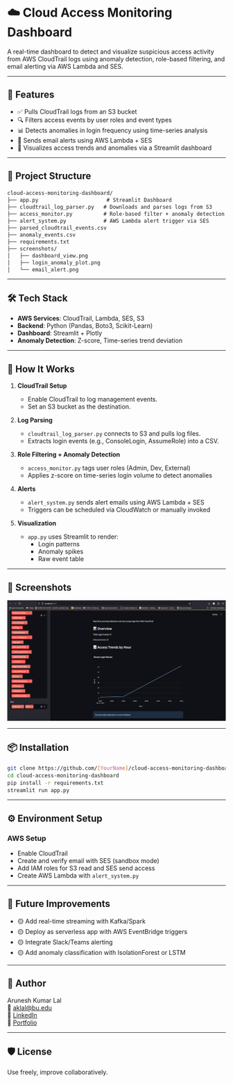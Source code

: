 
# ☁️ Cloud Access Monitoring Dashboard

A real-time dashboard to detect and visualize suspicious access activity from AWS CloudTrail logs using anomaly detection, role-based filtering, and email alerting via AWS Lambda and SES.

---


## 🚀 Features

- ✅ Pulls CloudTrail logs from an S3 bucket
- 🔍 Filters access events by user roles and event types
- 📊 Detects anomalies in login frequency using time-series analysis
- 📩 Sends email alerts using AWS Lambda + SES
- 🎯 Visualizes access trends and anomalies via a Streamlit dashboard

---

## 📁 Project Structure

```
cloud-access-monitoring-dashboard/
├── app.py                      # Streamlit Dashboard
├── cloudtrail_log_parser.py   # Downloads and parses logs from S3
├── access_monitor.py          # Role-based filter + anomaly detection
├── alert_system.py            # AWS Lambda alert trigger via SES
├── parsed_cloudtrail_events.csv
├── anomaly_events.csv
├── requirements.txt
├── screenshots/
│   ├── dashboard_view.png
│   ├── login_anomaly_plot.png
│   └── email_alert.png
```

---

## 🛠 Tech Stack

- **AWS Services**: CloudTrail, Lambda, SES, S3
- **Backend**: Python (Pandas, Boto3, Scikit-Learn)
- **Dashboard**: Streamlit + Plotly
- **Anomaly Detection**: Z-score, Time-series trend deviation

---

## 🧪 How It Works

1. **CloudTrail Setup**
   - Enable CloudTrail to log management events.
   - Set an S3 bucket as the destination.

2. **Log Parsing**
   - `cloudtrail_log_parser.py` connects to S3 and pulls log files.
   - Extracts login events (e.g., ConsoleLogin, AssumeRole) into a CSV.

3. **Role Filtering + Anomaly Detection**
   - `access_monitor.py` tags user roles (Admin, Dev, External)
   - Applies z-score on time-series login volume to detect anomalies

4. **Alerts**
   - `alert_system.py` sends alert emails using AWS Lambda + SES
   - Triggers can be scheduled via CloudWatch or manually invoked

5. **Visualization**
   - `app.py` uses Streamlit to render:
     - Login patterns
     - Anomaly spikes
     - Raw event table

---

## 📸 Screenshots
![Dashboard](screenshots/dashboard_view.png)

---

## 📦 Installation

```bash
git clone https://github.com/[YourName]/cloud-access-monitoring-dashboard.git
cd cloud-access-monitoring-dashboard
pip install -r requirements.txt
streamlit run app.py
```

---

## ⚙️ Environment Setup

### AWS Setup
- Enable CloudTrail
- Create and verify email with SES (sandbox mode)
- Add IAM roles for S3 read and SES send access
- Create AWS Lambda with `alert_system.py`

---

## 📌 Future Improvements

- 🟡 Add real-time streaming with Kafka/Spark
- 🟡 Deploy as serverless app with AWS EventBridge triggers
- 🟡 Integrate Slack/Teams alerting
- 🟡 Add anomaly classification with IsolationForest or LSTM

---

## 👤 Author

Arunesh Kumar Lal  
📧 aklal@bu.edu  
🔗 [LinkedIn](https://www.linkedin.com/in/arunesh-kumar-lal/)  
📂 [Portfolio](https://datascienceportfol.io/aklal?linkedin)

---

## 🛡 License
Use freely, improve collaboratively.
